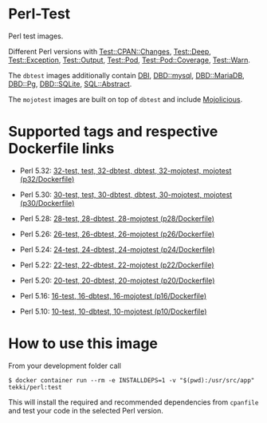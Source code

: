 <!-- this file is generated via docker-builder/generate.pl, do not edit it directly -->

# Perl-Test

Perl test images.

Different Perl versions with
[Test::CPAN::Changes](https://metacpan.org/pod/Test::CPAN::Changes),
[Test::Deep](https://metacpan.org/pod/Test::Deep),
[Test::Exception](https://metacpan.org/pod/Test::Exception),
[Test::Output](https://metacpan.org/pod/Test::Output),
[Test::Pod](https://metacpan.org/pod/Test::Pod),
[Test::Pod::Coverage](https://metacpan.org/pod/Test::Pod::Coverage),
[Test::Warn](https://metacpan.org/pod/Test::Warn).

The `dbtest` images additionally contain
[DBI](https://metacpan.org/pod/DBI),
[DBD::mysql](https://metacpan.org/pod/DBD::mysql),
[DBD::MariaDB](https://metacpan.org/pod/DBD::MariaDB),
[DBD::Pg](https://metacpan.org/pod/DBD::Pg),
[DBD::SQLite](https://metacpan.org/pod/DBD::SQLite),
[SQL::Abstract](https://metacpan.org/pod/SQL::Abstract).

The `mojotest` images are built on top of `dbtest` and include
[Mojolicious](https://metacpan.org/pod/Mojolicious).

# Supported tags and respective Dockerfile links

* Perl 5.32: [32-test, test, 32-dbtest, dbtest, 32-mojotest, mojotest (p32/Dockerfile)](https://github.com/Tekki/docker-perl-test/blob/master/p32/Dockerfile)

* Perl 5.30: [30-test, test, 30-dbtest, dbtest, 30-mojotest, mojotest (p30/Dockerfile)](https://github.com/Tekki/docker-perl-test/blob/master/p30/Dockerfile)

* Perl 5.28: [28-test, 28-dbtest, 28-mojotest (p28/Dockerfile)](https://github.com/Tekki/docker-perl-test/blob/master/p28/Dockerfile)

* Perl 5.26: [26-test, 26-dbtest, 26-mojotest (p26/Dockerfile)](https://github.com/Tekki/docker-perl-test/blob/master/p26/Dockerfile)

* Perl 5.24: [24-test, 24-dbtest, 24-mojotest (p24/Dockerfile)](https://github.com/Tekki/docker-perl-test/blob/master/p24/Dockerfile)

* Perl 5.22: [22-test, 22-dbtest, 22-mojotest (p22/Dockerfile)](https://github.com/Tekki/docker-perl-test/blob/master/p22/Dockerfile)

* Perl 5.20: [20-test, 20-dbtest, 20-mojotest (p20/Dockerfile)](https://github.com/Tekki/docker-perl-test/blob/master/p20/Dockerfile)

* Perl 5.16: [16-test, 16-dbtest, 16-mojotest (p16/Dockerfile)](https://github.com/Tekki/docker-perl-test/blob/master/p16/Dockerfile)

* Perl 5.10: [10-test, 10-dbtest, 10-mojotest (p10/Dockerfile)](https://github.com/Tekki/docker-perl-test/blob/master/p10/Dockerfile)

# How to use this image

From your development folder call

    $ docker container run --rm -e INSTALLDEPS=1 -v "$(pwd):/usr/src/app" tekki/perl:test

This will install the required and recommended dependencies from `cpanfile` and test your code in the selected Perl version.
